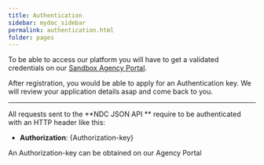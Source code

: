 ```yaml
---
title: Authentication
sidebar: mydoc_sidebar
permalink: authentication.html
folder: pages
---
```


To be able to access our platform you will have to get a validated credentials on our [Sandbox Agency Portal](https://agency.airgateway.net/).

After registration, you would be able to apply for an Authentication key. We will review your application details asap and come back to you.

---

All requests sent to the **NDC JSON API ** require to be authenticated with an HTTP header like this:

- **Authorization**: {Authorization-key}

An Authorization-key can be obtained on our Agency Portal
